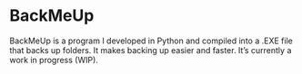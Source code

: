 # BackMeUp
BackMeUp is a program I developed in Python and compiled into a .EXE file that backs up folders. It makes backing up easier and faster. It’s currently a work in progress (WIP).
